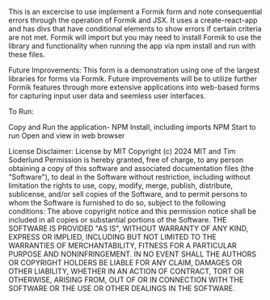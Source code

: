 This is an excercise to use implement a Formik form and note consequential errors through the operation of Formik and JSX.  It uses a create-react-app and has divs that have conditional elements to show errors if certain criteria are not met.  Formik will import but you may need to install Formik to use the library and functionality when running the app via npm install and run with these files.

Future Improvements:
This form is a demonstration using one of the largest libraries for forms via Formik.  Future improvements will be to utilize further Formik features through more extensive applications into web-based forms for capturing input user data and seemless user interfaces.

To Run:

Copy and Run the application-
NPM Install, including imports
NPM Start to run
Open and view in web browser

License Disclaimer:
License by MIT
Copyright (c) 2024 MIT and Tim Soderlund
Permission is hereby granted, free of charge, to any person obtaining a copy
of this software and associated documentation files (the "Software"), to deal
in the Software without restriction, including without limitation the rights
to use, copy, modify, merge, publish, distribute, sublicense, and/or sell
copies of the Software, and to permit persons to whom the Software is
furnished to do so, subject to the following conditions:
The above copyright notice and this permission notice shall be included in all
copies or substantial portions of the Software.
THE SOFTWARE IS PROVIDED "AS IS", WITHOUT WARRANTY OF ANY KIND, EXPRESS OR
IMPLIED, INCLUDING BUT NOT LIMITED TO THE WARRANTIES OF MERCHANTABILITY,
FITNESS FOR A PARTICULAR PURPOSE AND NONINFRINGEMENT. IN NO EVENT SHALL THE
AUTHORS OR COPYRIGHT HOLDERS BE LIABLE FOR ANY CLAIM, DAMAGES OR OTHER
LIABILITY, WHETHER IN AN ACTION OF CONTRACT, TORT OR OTHERWISE, ARISING FROM,
OUT OF OR IN CONNECTION WITH THE SOFTWARE OR THE USE OR OTHER DEALINGS IN THE
SOFTWARE.
